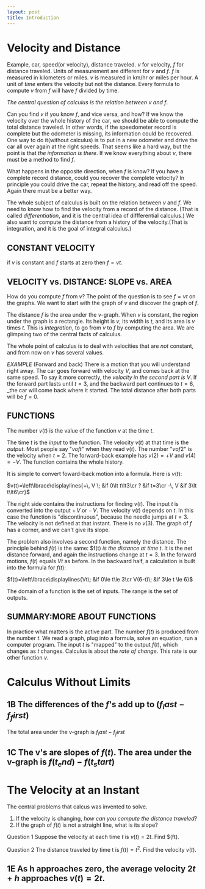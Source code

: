 ```yaml
---
layout: post
title: Introduction
---
```


# Velocity and Distance

Example, car, speed(or velocity), distance traveled.
$v$ for velocity, $f$ for distance traveled.
Units of measurement are different for $v$ and $f$. $f$ is measured in kilometers or miles. $v$ is measured in km/hr or miles per hour. A unit of $time$ enters the velocity but not the distance. Every formula to compute $v$ from $f$ will have $f$ divided by time.

 _The central question of calculus is the relation between $v$ and $f$_.

Can you find $v$ if you know $f$, and vice versa, and how? If we know the velocity over the whole history of the car, we should be able to compute the total distance traveled. In other words, if the speedometer record is complete but the odometer is missing, its information could be recovered. One way to do it(without calculus) is to put in a new odometer and drive the car all over again at the right speeds. That seems like a hard way, but the point is that _the information is there_. If we know everything about $v$, there must be a method to find $f$.

What happens in the opposite direction, when $f$ is know? If you have a complete record distance, could you recover the complete velocity? In principle you could drive the car, repeat the history, and read off the speed. Again there must be a better way.

The whole subject of calculus is built on the relation between $v$ and $f$. We need to know how to find the velocity from a record of the distance. (That is called _differentiation_, and it is the central idea of diffferential calculus.) We also want to compute the distance from a history of the velocity.(That is integration, and it is the goal of integral calculus.)

## CONSTANT VELOCITY

if $v$ is constant and $f$ starts at zero then $f=vt$.

## VELOCITY vs. DISTANCE: SLOPE vs. AREA

How do you compute $f$ from $v$? The point of the question is to see $f = vt$ on the graphs. We want to start with the graph of $v$ and discover the graph of $f$.

The distance $f$ is the area under the $v$-graph. When $v$ is constant, the region under the graph is a rectangle. Its height is $v$, its width is $t$, and its area is $v$ times $t$. This is _integration_, to go from $v$ to $f$ by computing the area. We are glimpsing two of the central facts of calculus.

The whole point of calculus is to deal with velocities that are _not_ constant, and from now on $v$ has several values.

_EXAMPLE_ (Forward and back) There is a motion that you will understand right away. The car goes forward with velocity $V$, and comes back at the same speed. To say it more correctly, the _velocity in the second part is_ $V$. If the forward part lasts until $t = 3$, and the backward part continues to $t = 6$, _the car will come back where it started. The total distance after both parts will be $f = 0$.

## FUNCTIONS

The number $v(t)$ is the value of the function $v$ at the time $t$.

The time $t$ is the _input_ to the function. The velocity $v(t)$ at that time is the _output_. Most people say "$v of t$" when they read $v(t)$. The number "$v of 2$" is the velocity when $t = 2$. The forward-back example has $v(2) = +V$ and $v(4) = - V$. The function contains the whole history.

It is simple to convert foward-back motion into a formula. Here is $v(t)$:

$v(t)=\left\lbrace\displaylines{+\, V \; &if 0\lt t\lt3\cr ? &if t=3\cr -\, V &if 3\lt t\lt6\cr}$

The right side contains the instructions for finding $v(t)$. The input $t$ is converted into the output $+\,V$ or $-\,V$. The velocity $v(t)$ depends on $t$. In this case the function is "discontinuous", because the needle jumps at $t = 3$. The velocity is not defined at that instant. There is no $v(3)$. The graph of $f$ has a corner, and we can't give its slope.

The problem also involves a second function, namely the distance. The principle behind $f(t)$ is the same: $f(t) _is the distance at time_ $t$. It is the net distance forward, and again the instructions change at $t = 3$. In the forward motions, $f(t)$ equals $Vt$ as before. In the backward half, a calculation is built into the formula for $f(t)$:

$f(t)=\left\lbrace\displaylines{Vt\; &if 0\le t\le 3\cr V(6-t)\; &if 3\le t \le 6}$

The domain of a function is the set of inputs. The range is the set of outputs.

## SUMMARY:MORE ABOUT FUNCTIONS

In practice what matters is the active part. The number $f(t)$ is produced from the number $t$. We read a graph, plug into a formula, solve an equation, run a computer program. The input $t$ is "mapped" to the output $f(t)$, which changes as $t$ changes. Calculus is about the _rate of change_. This rate is our other function $v$.


# Calculus Without Limits

## 1B The differences of the $f$'s add up to ($f_last - f_first$)

The total area under the v-graph is $f_last - f_first$

## 1C The v's are slopes of $f(t)$. The area under the v-graph is $f(t_end) - f(t_start)$

# The Velocity at an Instant
The central problems that calcus was invented to solve.

1. If the velocity is changing, _how can you compute the distance traveled_?
2. If the graph of $f(t)$ is not a straight line, what is its slope?

Question 1 Suppose the velocity at each time $t$ is $v(t) = 2t$. Find $(ft).

Question 2 The distance traveled by time t is $f(t)=t^2$. Find the velocity $v(t)$.

## 1E As h approaches zero, the average velocity $2t+h$ approaches $v(t)=2t$.

